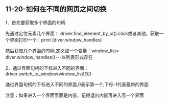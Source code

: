 ## 11-20-如何在不同的网页之间切换

1．首先要获取多个界面的句柄

先通过定位元素几个界面： driver.find_element_by_id().click或者其他，获取一个界面打印一个：print (diver.window_handles)

然后获取几个界面的句柄,定义成一个变量：window_list= diver.window_handles()---以列表形式存在

2．通过界面句柄的下标进入不同的界面： driver.switch_to_window(window_list[O])

通过界面句柄的下标进入不同的界面,0表示第一个,下标-1代表最新的界面

注意：如果进入一个界面里面是内嵌，记得退出内嵌再进入另一个界面
